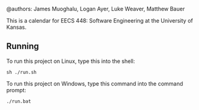 @authors: James Muoghalu, Logan Ayer, Luke Weaver, Matthew Bauer

This is a calendar for EECS 448: Software Engineering at the University of Kansas. 

## Running

To run this project on Linux, type this into the shell:

```
sh ./run.sh
```

To run this project on Windows, type this command into the command prompt:

```
./run.bat
```
